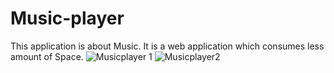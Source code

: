 # Music-player
This application is about Music. It is a web application which consumes less amount of Space.
![Musicplayer 1](https://user-images.githubusercontent.com/85840335/123758632-c1289880-d8dc-11eb-8461-8ac736a722ec.png)
![Musicplayer2](https://user-images.githubusercontent.com/85840335/123759606-ac98d000-d8dd-11eb-9871-0bc7ab4c2490.png)
